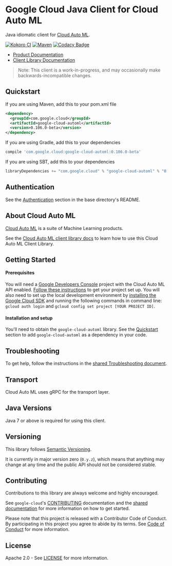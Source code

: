 Google Cloud Java Client for Cloud Auto ML
===================================================

Java idiomatic client for [Cloud Auto ML][cloud-automl].

[![Kokoro CI](http://storage.googleapis.com/cloud-devrel-public/java/badges/google-cloud-java/master.svg)](http://storage.googleapis.com/cloud-devrel-public/java/badges/google-cloud-java/master.html)
[![Maven](https://img.shields.io/maven-central/v/com.google.cloud/google-cloud-automl.svg)](https://img.shields.io/maven-central/v/com.google.cloud/google-cloud-automl.svg)
[![Codacy Badge](https://api.codacy.com/project/badge/grade/9da006ad7c3a4fe1abd142e77c003917)](https://www.codacy.com/app/mziccard/google-cloud-java)

- [Product Documentation][automl-product-docs]
- [Client Library Documentation][automl-client-lib-docs]

> Note: This client is a work-in-progress, and may occasionally
> make backwards-incompatible changes.

Quickstart
----------

[//]: # ({x-version-update-start:google-cloud-automl:released})
If you are using Maven, add this to your pom.xml file
```xml
<dependency>
  <groupId>com.google.cloud</groupId>
  <artifactId>google-cloud-automl</artifactId>
  <version>0.106.0-beta</version>
</dependency>
```
If you are using Gradle, add this to your dependencies
```Groovy
compile 'com.google.cloud:google-cloud-automl:0.106.0-beta'
```
If you are using SBT, add this to your dependencies
```Scala
libraryDependencies += "com.google.cloud" % "google-cloud-automl" % "0.106.0-beta"
```
[//]: # ({x-version-update-end})

Authentication
--------------

See the [Authentication](https://github.com/googleapis/google-cloud-java#authentication) section in the base directory's README.

About Cloud Auto ML
----------------------------

[Cloud Auto ML][cloud-automl] is a suite of Machine Learning products.

See the [Cloud Auto ML client library docs][automl-client-lib-docs] to learn how to use this Cloud Auto ML Client Library.

Getting Started
---------------
#### Prerequisites
You will need a [Google Developers Console](https://console.developers.google.com/) project with the Cloud Auto ML API enabled. [Follow these instructions](https://cloud.google.com/resource-manager/docs/creating-managing-projects) to get your project set up. You will also need to set up the local development environment by [installing the Google Cloud SDK](https://cloud.google.com/sdk/) and running the following commands in command line: `gcloud auth login` and `gcloud config set project [YOUR PROJECT ID]`.

#### Installation and setup
You'll need to obtain the `google-cloud-automl` library.  See the [Quickstart](#quickstart) section to add `google-cloud-automl` as a dependency in your code.

Troubleshooting
---------------

To get help, follow the instructions in the [shared Troubleshooting document](https://github.com/googleapis/google-cloud-common/blob/master/troubleshooting/readme.md#troubleshooting).

Transport
---------
Cloud Auto ML uses gRPC for the transport layer.

Java Versions
-------------

Java 7 or above is required for using this client.

Versioning
----------

This library follows [Semantic Versioning](http://semver.org/).

It is currently in major version zero (``0.y.z``), which means that anything may change at any time and the public API should not be considered stable.

Contributing
------------

Contributions to this library are always welcome and highly encouraged.

See `google-cloud`'s [CONTRIBUTING] documentation and the [shared documentation](https://github.com/googleapis/google-cloud-common/blob/master/contributing/readme.md#how-to-contribute-to-gcloud) for more information on how to get started.

Please note that this project is released with a Contributor Code of Conduct. By participating in this project you agree to abide by its terms. See [Code of Conduct][code-of-conduct] for more information.

License
-------

Apache 2.0 - See [LICENSE] for more information.


[CONTRIBUTING]:https://github.com/googleapis/google-cloud-java/blob/master/CONTRIBUTING.md
[code-of-conduct]:https://github.com/googleapis/google-cloud-java/blob/master/CODE_OF_CONDUCT.md#contributor-code-of-conduct
[LICENSE]: https://github.com/googleapis/google-cloud-java/blob/master/LICENSE
[cloud-platform]: https://cloud.google.com/
[cloud-automl]: https://cloud.google.com/automl
[automl-product-docs]: https://cloud.google.com/automl/
[automl-client-lib-docs]: https://googleapis.dev/java/google-cloud-clients/latest/index.html?com/google/cloud/automl/v1beta1/package-summary.html
